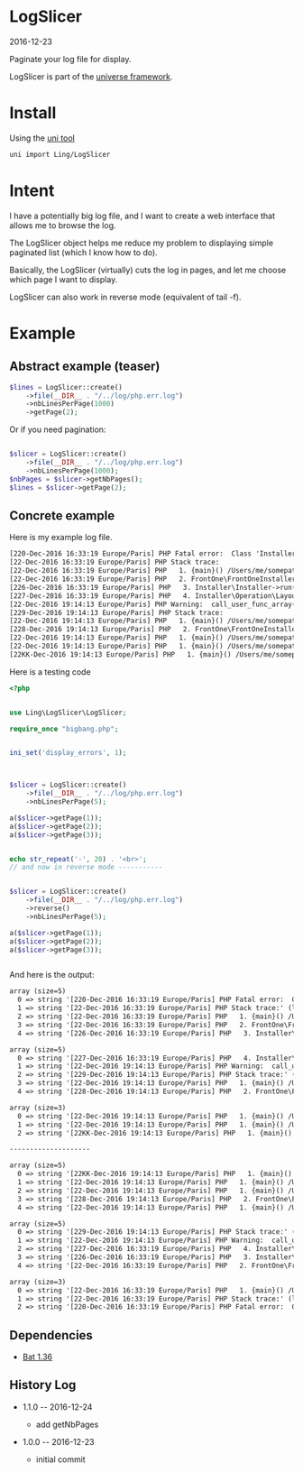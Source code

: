 LogSlicer
=============
2016-12-23


Paginate your log file for display.


LogSlicer is part of the [universe framework](https://github.com/karayabin/universe-snapshot).


Install
=============


Using the [uni tool](https://github.com/lingtalfi/universe-naive-importer)
```bash
uni import Ling/LogSlicer
```


Intent
============

I have a potentially big log file, and I want to create a web interface
that allows me to browse the log.

The LogSlicer object helps me reduce my problem to displaying simple 
paginated list (which I know how to do).

Basically, the LogSlicer (virtually) cuts the log in pages, and let me
choose which page I want to display.


LogSlicer can also work in reverse mode (equivalent of tail -f).







Example
=============

Abstract example (teaser)
--------------------

```php
$lines = LogSlicer::create()
    ->file(__DIR__ . "/../log/php.err.log")
    ->nbLinesPerPage(1000)
    ->getPage(2);
```

Or if you need pagination:

```php

$slicer = LogSlicer::create()
    ->file(__DIR__ . "/../log/php.err.log")
    ->nbLinesPerPage(1000);
$nbPages = $slicer->getNbPages();
$lines = $slicer->getPage(2);
```


Concrete example
--------------------

Here is my example log file.

```txt
[220-Dec-2016 16:33:19 Europe/Paris] PHP Fatal error:  Class 'Installer\Operation\LayoutBridge\ReflectionClass' not found in /Users/me/somepath/class/Installer/Operation/LayoutBridge/LayoutBridgeDisplayLeftMenuBlocksOperation.php on line 22
[22-Dec-2016 16:33:19 Europe/Paris] PHP Stack trace:
[22-Dec-2016 16:33:19 Europe/Paris] PHP   1. {main}() /Users/me/somepath/www/index.tmp.php:0
[22-Dec-2016 16:33:19 Europe/Paris] PHP   2. FrontOne\FrontOneInstaller::install() /Users/me/somepath/www/index.tmp.php:17
[226-Dec-2016 16:33:19 Europe/Paris] PHP   3. Installer\Installer->run() /Users/me/somepath/class-modules/FrontOne/FrontOneInstaller.php:50
[227-Dec-2016 16:33:19 Europe/Paris] PHP   4. Installer\Operation\LayoutBridge\LayoutBridgeDisplayLeftMenuBlocksOperation->execute() /Users/me/somepath/class/Installer/Installer.php:49
[22-Dec-2016 19:14:13 Europe/Paris] PHP Warning:  call_user_func_array() expects parameter 1 to be a valid callback, no array or string given in /Users/me/somepath/class/Installer/Operation/Util/ArrayTransformer.php on line 21
[229-Dec-2016 19:14:13 Europe/Paris] PHP Stack trace:
[22-Dec-2016 19:14:13 Europe/Paris] PHP   1. {main}() /Users/me/somepath/www/index.tmp.php:0
[228-Dec-2016 19:14:13 Europe/Paris] PHP   2. FrontOne\FrontOneInstaller::install() /Users/me/somepath/www/index.tmp.php:18
[22-Dec-2016 19:14:13 Europe/Paris] PHP   1. {main}() /Users/me/somepath/www/index.tmp.php:0
[22-Dec-2016 19:14:13 Europe/Paris] PHP   1. {main}() /Users/me/somepath/www/index.tmp.php:0
[22KK-Dec-2016 19:14:13 Europe/Paris] PHP   1. {main}() /Users/me/somepath/www/index.tmp.php:0
```


Here is a testing code

```php
<?php


use Ling\LogSlicer\LogSlicer;

require_once "bigbang.php";


ini_set('display_errors', 1);



$slicer = LogSlicer::create()
    ->file(__DIR__ . "/../log/php.err.log")
    ->nbLinesPerPage(5);

a($slicer->getPage(1));
a($slicer->getPage(2));
a($slicer->getPage(3));


echo str_repeat('-', 20) . '<br>';
// and now in reverse mode -----------


$slicer = LogSlicer::create()
    ->file(__DIR__ . "/../log/php.err.log")
    ->reverse()
    ->nbLinesPerPage(5);

a($slicer->getPage(1));
a($slicer->getPage(2));
a($slicer->getPage(3));



```


And here is the output:


```txt
array (size=5)
  0 => string '[220-Dec-2016 16:33:19 Europe/Paris] PHP Fatal error:  Class 'Installer\Operation\LayoutBridge\ReflectionClass' not found in /Users/me/somepath/class/Installer/Operation/LayoutBridge/LayoutBridgeDisplayLeftMenuBlocksOperation.php on line 22' (length=240)
  1 => string '[22-Dec-2016 16:33:19 Europe/Paris] PHP Stack trace:' (length=52)
  2 => string '[22-Dec-2016 16:33:19 Europe/Paris] PHP   1. {main}() /Users/me/somepath/www/index.tmp.php:0' (length=92)
  3 => string '[22-Dec-2016 16:33:19 Europe/Paris] PHP   2. FrontOne\FrontOneInstaller::install() /Users/me/somepath/www/index.tmp.php:17' (length=122)
  4 => string '[226-Dec-2016 16:33:19 Europe/Paris] PHP   3. Installer\Installer->run() /Users/me/somepath/class-modules/FrontOne/FrontOneInstaller.php:50' (length=139)

array (size=5)
  0 => string '[227-Dec-2016 16:33:19 Europe/Paris] PHP   4. Installer\Operation\LayoutBridge\LayoutBridgeDisplayLeftMenuBlocksOperation->execute() /Users/me/somepath/class/Installer/Installer.php:49' (length=184)
  1 => string '[22-Dec-2016 19:14:13 Europe/Paris] PHP Warning:  call_user_func_array() expects parameter 1 to be a valid callback, no array or string given in /Users/me/somepath/class/Installer/Operation/Util/ArrayTransformer.php on line 21' (length=226)
  2 => string '[229-Dec-2016 19:14:13 Europe/Paris] PHP Stack trace:' (length=53)
  3 => string '[22-Dec-2016 19:14:13 Europe/Paris] PHP   1. {main}() /Users/me/somepath/www/index.tmp.php:0' (length=92)
  4 => string '[228-Dec-2016 19:14:13 Europe/Paris] PHP   2. FrontOne\FrontOneInstaller::install() /Users/me/somepath/www/index.tmp.php:18' (length=123)

array (size=3)
  0 => string '[22-Dec-2016 19:14:13 Europe/Paris] PHP   1. {main}() /Users/me/somepath/www/index.tmp.php:0' (length=92)
  1 => string '[22-Dec-2016 19:14:13 Europe/Paris] PHP   1. {main}() /Users/me/somepath/www/index.tmp.php:0' (length=92)
  2 => string '[22KK-Dec-2016 19:14:13 Europe/Paris] PHP   1. {main}() /Users/me/somepath/www/index.tmp.php:0' (length=94)

--------------------

array (size=5)
  0 => string '[22KK-Dec-2016 19:14:13 Europe/Paris] PHP   1. {main}() /Users/me/somepath/www/index.tmp.php:0' (length=94)
  1 => string '[22-Dec-2016 19:14:13 Europe/Paris] PHP   1. {main}() /Users/me/somepath/www/index.tmp.php:0' (length=92)
  2 => string '[22-Dec-2016 19:14:13 Europe/Paris] PHP   1. {main}() /Users/me/somepath/www/index.tmp.php:0' (length=92)
  3 => string '[228-Dec-2016 19:14:13 Europe/Paris] PHP   2. FrontOne\FrontOneInstaller::install() /Users/me/somepath/www/index.tmp.php:18' (length=123)
  4 => string '[22-Dec-2016 19:14:13 Europe/Paris] PHP   1. {main}() /Users/me/somepath/www/index.tmp.php:0' (length=92)

array (size=5)
  0 => string '[229-Dec-2016 19:14:13 Europe/Paris] PHP Stack trace:' (length=53)
  1 => string '[22-Dec-2016 19:14:13 Europe/Paris] PHP Warning:  call_user_func_array() expects parameter 1 to be a valid callback, no array or string given in /Users/me/somepath/class/Installer/Operation/Util/ArrayTransformer.php on line 21' (length=226)
  2 => string '[227-Dec-2016 16:33:19 Europe/Paris] PHP   4. Installer\Operation\LayoutBridge\LayoutBridgeDisplayLeftMenuBlocksOperation->execute() /Users/me/somepath/class/Installer/Installer.php:49' (length=184)
  3 => string '[226-Dec-2016 16:33:19 Europe/Paris] PHP   3. Installer\Installer->run() /Users/me/somepath/class-modules/FrontOne/FrontOneInstaller.php:50' (length=139)
  4 => string '[22-Dec-2016 16:33:19 Europe/Paris] PHP   2. FrontOne\FrontOneInstaller::install() /Users/me/somepath/www/index.tmp.php:17' (length=122)

array (size=3)
  0 => string '[22-Dec-2016 16:33:19 Europe/Paris] PHP   1. {main}() /Users/me/somepath/www/index.tmp.php:0' (length=92)
  1 => string '[22-Dec-2016 16:33:19 Europe/Paris] PHP Stack trace:' (length=52)
  2 => string '[220-Dec-2016 16:33:19 Europe/Paris] PHP Fatal error:  Class 'Installer\Operation\LayoutBridge\ReflectionClass' not found in /Users/me/somepath/class/Installer/Operation/LayoutBridge/LayoutBridgeDisplayLeftMenuBlocksOperation.php on line 22' (length=240)

```




Dependencies
------------------

- [Bat 1.36](https://github.com/lingtalfi/Bat)



History Log
------------------
    
- 1.1.0 -- 2016-12-24

    - add getNbPages
    
- 1.0.0 -- 2016-12-23

    - initial commit